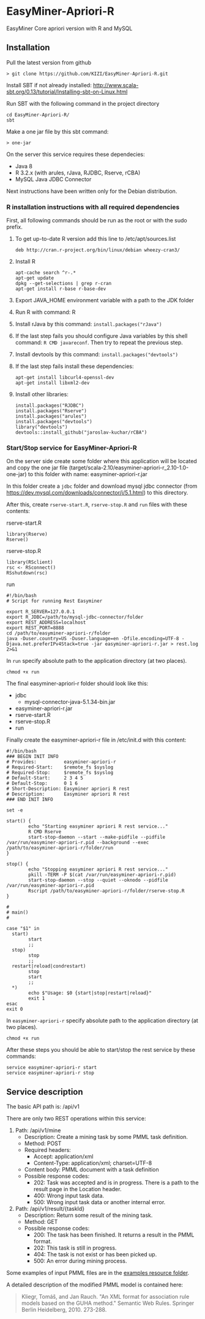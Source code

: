# EasyMiner-Apriori-R
EasyMiner Core apriori version with R and MySQL 

## Installation


Pull the latest version from github

```
> git clone https://github.com/KIZI/EasyMiner-Apriori-R.git
```


Install SBT if not already installed: http://www.scala-sbt.org/0.13/tutorial/Installing-sbt-on-Linux.html

Run SBT with the following command in the project directory 

```
cd EasyMiner-Apriori-R/
sbt
```

Make a one jar file by this sbt command:
```
> one-jar
```

On the server this service requires these dependecies:
 * Java 8
 * R 3.2.x (with arules, rJava, RJDBC, Rserve, rCBA)
 * MySQL Java JDBC Connector
 
Next instructions have been written only for the Debian distribution.
 
### R installation instructions with all required dependencies

First, all following commands should be run as the root or with the sudo prefix.

1. To get up-to-date  R version  add this line to /etc/apt/sources.list
   
   ```deb http://cran.r-project.org/bin/linux/debian wheezy-cran3/```
   
2. Install R

   ```
   apt-cache search ^r-.*
   apt-get update
   dpkg --get-selections | grep r-cran
   apt-get install r-base r-base-dev
   ```
   
3. Export JAVA_HOME environment variable with a path to the JDK folder
4. Run R with command: R
5. Install rJava by this command: ```install.packages("rJava")```
6. If the last step fails you should configure Java variables by this shell command: ```R CMD javareconf```. Then try to repeat the previous step.
7. Install devtools by this command: ```install.packages("devtools")```
8. If the last step fails install these dependencies:
   
   ```
   apt-get install libcurl4-openssl-dev
   apt-get install libxml2-dev
   ```
9. Install other libraries:
   
   ```
   install.packages("RJDBC")
   install.packages("Rserve")
   install.packages("arules")
   install.packages("devtools")
   library("devtools")
   devtools::install_github("jaroslav-kuchar/rCBA")
   ```

### Start/Stop service for EasyMiner-Apriori-R

On the server side create some folder where this application will be located and copy the one jar file (target/scala-2.10/easyminer-apriori-r_2.10-1.0-one-jar) to this folder with name: easyminer-apriori-r.jar

In this folder create a ```jdbc``` folder and download mysql jdbc connector (from https://dev.mysql.com/downloads/connector/j/5.1.html) to this directory. 

After this, create ```rserve-start.R```, ```rserve-stop.R``` and ```run``` files with these contents:

rserve-start.R
```
library(Rserve)
Rserve()
```

rserve-stop.R
```
library(RSclient)
rsc <- RSconnect()
RSshutdown(rsc)
```

run
```
#!/bin/bash  
# Script for running Rest Easyminer

export R_SERVER=127.0.0.1
export R_JDBC=/path/to/mysql-jdbc-connector/folder
export REST_ADDRESS=localhost
export REST_PORT=8888
cd /path/to/easyminer-apriori-r/folder
java -Duser.country=US -Duser.language=en -Dfile.encoding=UTF-8 -Djava.net.preferIPv4Stack=true -jar easyminer-apriori-r.jar > rest.log 2>&1
```

In ```run``` specify absolute path to the application directory (at two places).

``` 
chmod +x run
```

The final easyminer-apriori-r folder should look like this:

* jdbc
   * mysql-connector-java-5.1.34-bin.jar 
* easyminer-apriori-r.jar
* rserve-start.R
* rserve-stop.R
* run

Finally create the easyminer-apriori-r file in /etc/init.d with this content:

```
#!/bin/bash
### BEGIN INIT INFO
# Provides:          easyminer-apriori-r
# Required-Start:    $remote_fs $syslog
# Required-Stop:     $remote_fs $syslog
# Default-Start:     2 3 4 5
# Default-Stop:      0 1 6
# Short-Description: Easyminer apriori R rest
# Description:       Easyminer apriori R rest
### END INIT INFO

set -e

start() {
        echo "Starting easyminer apriori R rest service..."
        R CMD Rserve
        start-stop-daemon --start --make-pidfile --pidfile /var/run/easyminer-apriori-r.pid --background --exec /path/to/easyminer-apriori-r/folder/run
}

stop() {
        echo "Stopping easyminer apriori R rest service..."
        pkill -TERM -P $(cat /var/run/easyminer-apriori-r.pid)
        start-stop-daemon --stop --quiet --oknodo --pidfile /var/run/easyminer-apriori-r.pid
        Rscript /path/to/easyminer-apriori-r/folder/rserve-stop.R
}

#
# main()
#

case "$1" in
  start)
        start
        ;;
  stop)
        stop
        ;;
  restart|reload|condrestart)
        stop
        start
        ;;
  *)
        echo $"Usage: $0 {start|stop|restart|reload}"
        exit 1
esac
exit 0
```

In ```easyminer-apriori-r``` specify absolute path to the application directory (at two places).

``` 
chmod +x run
```

After these steps you should be able to start/stop the rest service by these commands:

```
service easyminer-apriori-r start
service easyminer-apriori-r stop
```

## Service description

The basic API path is: /api/v1

There are only two REST operations within this service:

1. Path: /api/v1/mine
   * Description: Create a mining task by some PMML task definition.
   * Method: POST
   * Required headers:
      * Accept: application/xml
      * Content-Type: application/xml; charset=UTF-8
   * Content body: PMML document with a task definition
   * Possible response codes:
      * 202: Task was accepted and is in progress. There is a path to the result page in the Location header.
      * 400: Wrong input task data.
      * 500: Wrong input task data or another internal error.
2. Path: /api/v1/result/{taskId}
   * Description: Return some result of the mining task.
   * Method: GET
   * Possible response codes:
      * 200: The task has been finished. It returns a result in the PMML format.
      * 202: This task is still in progress.
      * 404: The task is not exist or has been picked up.
      * 500: An error during mining process.

Some examples of input PMML files are in the [examples resource folder](https://github.com/KIZI/EasyMiner-Apriori-R/tree/master/examples).

A detailed description of the modified PMML model is contained here:
> Kliegr, Tomáš, and Jan Rauch. "An XML format for association rule models based on the GUHA method." Semantic Web Rules. Springer Berlin Heidelberg, 2010. 273-288.  
